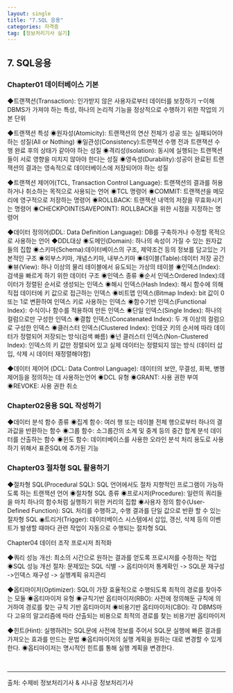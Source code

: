 ```yaml
---
layout: single
title: "7.SQL 응용"
categories: 자격증
tag: [정보처리기사 실기]
---
```




## 7. SQL응용

### Chapter01 데이터베이스 기본


◆트랜잭션(Transaction): 인가받지 않은 사용자로부터 데이터를 보장하기 ㅜ이해 DBMS가 가져야 하는 특성, 하나의 
	논리적 기능을 정상적으로 수행하기 위한 작업의 기본 단위

◆트랜잭션 특성
	◉원자성(Atomicity): 트랜잭션의 연산 전체가 성공 또는 실패되어야 하는 성질(All or Nothing)
	◉일관성(Consistency):트랜잭션 수행 전과 트랜잭션 수행 완료 후의 상태가 같아야 하는 성질
	◉격리성(Isolation): 동시에 실행되는 트랜잭션들이 서로 영향을 미치지 않아야 한다는 성질
	◉영속성(Durability):성공이 완료된 트랜잭션의 결과는 영속적으로 데이터베이스에 저장되어야 하는 성질

◆트랜잭션 제어어(TCL, Transaction Control Language): 트랜잭션의 결과를 허용하거나 취소하는 목적으로 사용되는 언어
	◉TCL 명령어
		◉COMMIT: 트랜잭션을 메모리에 영구적으로 저장하는 명령어
		◉ROLLBACK: 트랜잭션 내역의 저장을 무효화시키는 명령어
		◉CHECKPOINT(SAVEPOINT): ROLLBACK을 위한 시점을 지정하는 명령어

◆데이터 정의어(DDL: Data Definition Language): DB를 구축하거나 수정할 목적으로 사용하는 언어
◆DDL대상
	◉도메인(Domain): 하나의 속성이 가질 수 있는 원자값들의 집합
	◉스키마(Schema):데이터베이스의 구조, 제약조건 등의 정보를 담고있는 기본적인 구조
		◉외부스키마, 개념스키마, 내부스키마
	◉테이블(Table):데이터 저장 공간
	◉뷰(View): 하나 이상의 물리 테이블에서 유도되는 가상의 테이블
	◉인덱스(Index):검색을 빠르게 하기 위한 데이터 구조
		◉인덱스 종류
			◉순서 인덱스Ordered Index):데이터가 정렬된 순서로 생성되는 인덱스
			◉해시 인덱스(Hash Index): 해시 함수에 의해 직접 데이터에 키 값으로 접근하는 인덱스
			◉비트맵 인덱스(Bitmap Index): bit 값이 0 또는 1로 변환하여 인덱스 키로 사용하는 인덱스
			◉함수기반 인덱스(Functional Index): 수식이나 함수를 적용하여 만든 인덱스
			◉단일 인덱스(Single Index): 하나의 컬럼으로만 구성한 인덱스
			◉결합 인덱스(Concatenated Index): 두 개 이상의 컬럼으로 구성한 인덱스
			◉클러스터 인덱스(Clustered Index): 인데긋 키의 순서에 따라 데이터가 정렬되어 저장되는 방식(검색 빠름)
			◉넌 클러스터 인덱스(Non-Clustered Index): 인덱스의 키 값만 정렬되어 있고 실제 데이터는 정렬되지 않는 방식
				(데이터 삽입, 삭제 시 데이터 재정렬해야함)

◆데이터 제어어 (DCL: Data Control Language): 데이터의 보안, 무결성, 회복, 병행 제어등을 정의하는 데 사용하는언어
	◉DCL 유형
		◉GRANT: 사용 권한 부여
		◉REVOKE: 사용 권한 취소

### Chapter02응용 SQL 작성하기


◆데이터 분석 함수 종류
	◉집계 함수: 여러 행 또는 테이블 전체 행으로부터 하나의 결과값을 반환하는 함수
	◉그룹 함수: 소그룹간의 소계 및 중계 등의 중간 합계 분석 데이터를 산출하는 함수
	◉윈도 함수: 데이터베이스를 사용한 오라인 분석 처리 용도로 사용하기 위해서 표준SQL에 추가된 기능

### Chapter03 절차형 SQL 활용하기


◆절차형 SQL(Procedural SQL): SQL 언어에서도 절차 지향적인 프로그램이 가능하도록 하는 트랜잭션 언어
	◉절차형 SQL 종류
		◉프로시저(Procedure): 일련의 쿼리들을 마치 하나의 함수처럼 실행하기 위한 커리의 집합
		◉사용자 정의 함수(User-Defined Function): SQL 처리를 수행하고, 수행 결과를 단일 값으로 반환 할 수 있는
			절차형 SQL
		◉트리거(Trigger): 데이터베이스 시스템에서 삽입, 갱신, 삭제 등의 이벤트가 발생할 때마다 관련 작업이 자동으로
			수행되는 절차형 SQL

Chapter04 데이터 조작 프로시저 최적화

◆쿼리 성능 개선: 최소의 시간으로 원하는 결과를 얻도록 프로시저를 수정하는 작업
	◉SQL 성능 개선 절차: 문제있는 SQL 식별 -> 옵티마이저 통계확인 -> SQL문 재구성 ->인덱스 재구성 -> 실행계획 유지관리

◆옵티마이저(Optimizer): SQL이 가장 효율적으로 수행되도록 최적의 경로를 찾아주는 모듈
	◉옵티마이저 유형
		◉규칙기반 옵티마이저(RBO): 사전에 정의해둔 규칙에 의거하여 경로를 찾는 규칙 기반 옵티마이저
		◉비용기반 옵티마이저(CBO): 각 DBMS마다 고유의 알고리즘에 따라 산출되는 비용으로 최적의 경로를 찾는 비용기반 옵티마이저

◆힌트(Hint): 실행하려는 SQL문에 사전에 정보를 주어서 SQL문 실행에 빠른 결과를 가져오는 효과를 만드는 문법
	◉옵티마이저의 실행 계획을 원하는 대로 변경할 수 있게 한다.
	◉옵티마이저는 명시적인 힌트를 통해 실행 계획을 변경한다.


​	





<hr />

출처: 수제비 정보처리기사 & 시나공 정보처리기사